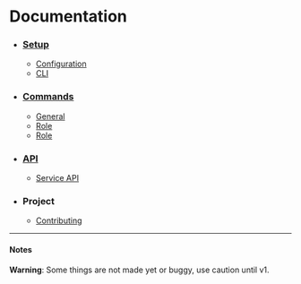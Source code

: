 # Documentation

- ### [Setup](/setup/)
  - [Configuration](/setup/configuration.md)
  - [CLI](/setup/cli.md)
- ### [Commands](/commands/)
  - [General](/commands/general.md)
  - [Role](/commands/role.md)
  - [Role](/commands/role.md)
- ### [API](/api/)
  - [Service API](/api/service.md)
- ### Project
  - [Contributing](../CONTRIBUTING.md)

----

#### Notes

**Warning**:  Some things are not made yet or buggy, use caution until v1.
